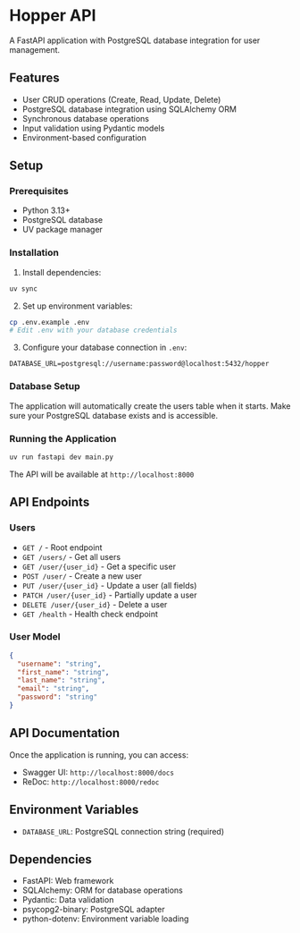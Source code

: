# Hopper API

A FastAPI application with PostgreSQL database integration for user management.

## Features

- User CRUD operations (Create, Read, Update, Delete)
- PostgreSQL database integration using SQLAlchemy ORM
- Synchronous database operations
- Input validation using Pydantic models
- Environment-based configuration

## Setup

### Prerequisites

- Python 3.13+
- PostgreSQL database
- UV package manager

### Installation

1. Install dependencies:

```bash
uv sync
```

2. Set up environment variables:

```bash
cp .env.example .env
# Edit .env with your database credentials
```

3. Configure your database connection in `.env`:

```
DATABASE_URL=postgresql://username:password@localhost:5432/hopper
```

### Database Setup

The application will automatically create the users table when it starts. Make sure your PostgreSQL database exists and is accessible.

### Running the Application

```bash
uv run fastapi dev main.py
```

The API will be available at `http://localhost:8000`

## API Endpoints

### Users

- `GET /` - Root endpoint
- `GET /users/` - Get all users
- `GET /user/{user_id}` - Get a specific user
- `POST /user/` - Create a new user
- `PUT /user/{user_id}` - Update a user (all fields)
- `PATCH /user/{user_id}` - Partially update a user
- `DELETE /user/{user_id}` - Delete a user
- `GET /health` - Health check endpoint

### User Model

```json
{
  "username": "string",
  "first_name": "string",
  "last_name": "string",
  "email": "string",
  "password": "string"
}
```

## API Documentation

Once the application is running, you can access:

- Swagger UI: `http://localhost:8000/docs`
- ReDoc: `http://localhost:8000/redoc`

## Environment Variables

- `DATABASE_URL`: PostgreSQL connection string (required)

## Dependencies

- FastAPI: Web framework
- SQLAlchemy: ORM for database operations
- Pydantic: Data validation
- psycopg2-binary: PostgreSQL adapter
- python-dotenv: Environment variable loading
